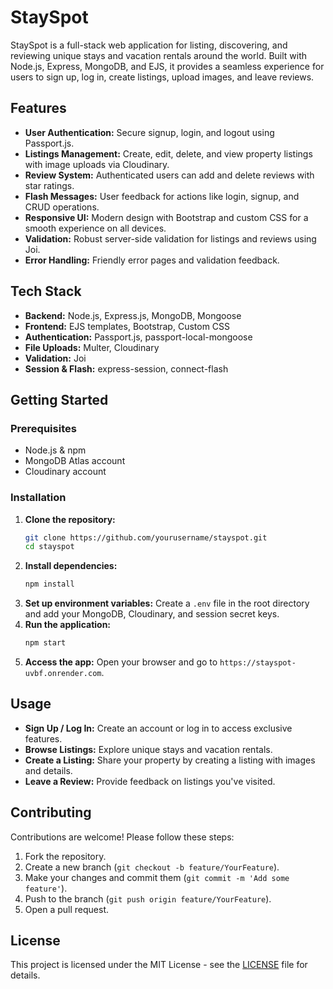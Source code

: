 # StaySpot

StaySpot is a full-stack web application for listing, discovering, and reviewing unique stays and vacation rentals around the world. Built with Node.js, Express, MongoDB, and EJS, it provides a seamless experience for users to sign up, log in, create listings, upload images, and leave reviews.

## Features

- **User Authentication:** Secure signup, login, and logout using Passport.js.
- **Listings Management:** Create, edit, delete, and view property listings with image uploads via Cloudinary.
- **Review System:** Authenticated users can add and delete reviews with star ratings.
- **Flash Messages:** User feedback for actions like login, signup, and CRUD operations.
- **Responsive UI:** Modern design with Bootstrap and custom CSS for a smooth experience on all devices.
- **Validation:** Robust server-side validation for listings and reviews using Joi.
- **Error Handling:** Friendly error pages and validation feedback.

## Tech Stack

- **Backend:** Node.js, Express.js, MongoDB, Mongoose
- **Frontend:** EJS templates, Bootstrap, Custom CSS
- **Authentication:** Passport.js, passport-local-mongoose
- **File Uploads:** Multer, Cloudinary
- **Validation:** Joi
- **Session & Flash:** express-session, connect-flash

## Getting Started

### Prerequisites

- Node.js & npm
- MongoDB Atlas account
- Cloudinary account

### Installation

1. **Clone the repository:**
   ```sh
   git clone https://github.com/yourusername/stayspot.git
   cd stayspot
   ```
2. **Install dependencies:**
   ```sh
   npm install
   ```
3. **Set up environment variables:** Create a `.env` file in the root directory and add your MongoDB, Cloudinary, and session secret keys.
4. **Run the application:**
   ```sh
   npm start
   ```
5. **Access the app:** Open your browser and go to `https://stayspot-uvbf.onrender.com`.

## Usage

- **Sign Up / Log In:** Create an account or log in to access exclusive features.
- **Browse Listings:** Explore unique stays and vacation rentals.
- **Create a Listing:** Share your property by creating a listing with images and details.
- **Leave a Review:** Provide feedback on listings you've visited.

## Contributing

Contributions are welcome! Please follow these steps:

1. Fork the repository.
2. Create a new branch (`git checkout -b feature/YourFeature`).
3. Make your changes and commit them (`git commit -m 'Add some feature'`).
4. Push to the branch (`git push origin feature/YourFeature`).
5. Open a pull request.

## License

This project is licensed under the MIT License - see the [LICENSE](LICENSE) file for details.
